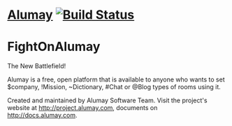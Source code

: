 # [Alumay](https://travis-ci.org/Alumay/FightOnAlumay) [![Build Status](https://travis-ci.org/Alumay/FightOnAlumay.png?branch=master)](https://travis-ci.org/Alumay/FightOnAlumay)

FightOnAlumay
=============

The New Battlefield!


Alumay is a free, open platform that is available to anyone who wants to set $company, !Mission, ~Dictionary, #Chat or @Blog types of rooms using it.

Created and maintained by Alumay Software Team.
Visit the project's website at <http://project.alumay.com>, documents on <http://docs.alumay.com>.
